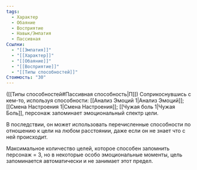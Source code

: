 ```yaml
---
tags:
  - Характер
  - Обаяние
  - Восприятие
  - Навык/Эмпатия
  - Пассивная
Ссылки:
  - "[[Эмпатия]]"
  - "[[Характер]]"
  - "[[Обаяние]]"
  - "[[Восприятие]]"
  - "[[Типы способностей]]"
Стоимость: "30"
---
```

([[Типы способностей#Пассивная способность|П]]) Соприкоснувшись с кем-то, используя способности: [[Анализ Эмоций 1|Анализ Эмоций]]; [[Смена Настроения 1|Смена Настроения]]; [[Чужая боль 1|Чужая Боль]], персонаж запоминает эмоциональный спектр цели. 

В последствии, он может использовать перечисленные способности по отношению к цели на любом расстоянии, даже если он не знает что с ней происходит. 

Максимальное количество целей, которое способен запомнить персонаж = 3, но в некоторые особо эмоциональные моменты, цель запоминается автоматически и не занимает этот предел. 